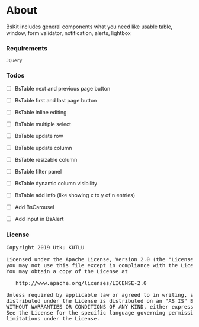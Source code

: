 # About #
BsKit includes general components what you need like usable table, window, form validator, notification, alerts, lightbox
### Requirements ###
    JQuery



### Todos ###

- [ ] BsTable next and previous page button

- [ ] BsTable first and last page button

- [ ] BsTable inline editing

- [ ] BsTable multiple select

- [ ] BsTable update row

- [ ] BsTable update column

- [ ] BsTable resizable column

- [ ] BsTable filter panel

- [ ] BsTable dynamic column visibility

- [ ] BsTable add info (like showing x to y of n entries)

- [ ] Add BsCarousel

- [ ] Add input in BsAlert 

### License
<pre>
Copyright 2019 Utku KUTLU

Licensed under the Apache License, Version 2.0 (the "License");
you may not use this file except in compliance with the License.
You may obtain a copy of the License at

   http://www.apache.org/licenses/LICENSE-2.0

Unless required by applicable law or agreed to in writing, software
distributed under the License is distributed on an "AS IS" BASIS,
WITHOUT WARRANTIES OR CONDITIONS OF ANY KIND, either express or implied.
See the License for the specific language governing permissions and
limitations under the License.
</pre>

